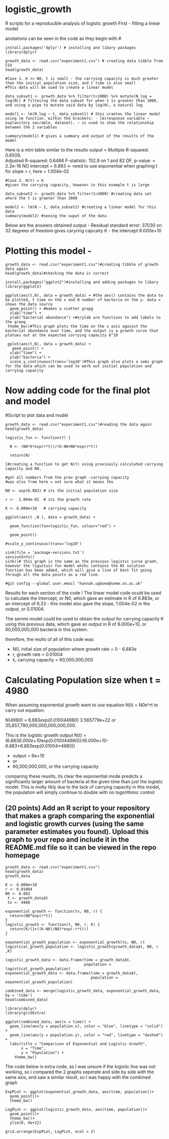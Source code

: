 # logistic_growth
R scripts for a reproducible analysis of logistic growth
First - fitting a linear model

anotations can be seen in the code as they begin with # 
```
install.packages('dplyr') # installing and libary packages
library(dplyr)

growth_data <- read.csv("experiment1.csv") # creating data tibble from CSV
head(growth_data)

#Case 1. K >> N0, t is small - the carrying capacity is much greater than the initial population size, and t time is also small
#This data will be used to create a linear model  

data_subset1 <- growth_data %>% filter(t<1000) %>% mutate(N_log = log(N)) # filteirng the data subset for when t is greater than 1000, and using a pipe to mutate said data by log(N), a natural log

model1 <- lm(N_log ~ t, data_subset1) # this craetes the linear model using lm function. within the brackets: - lm(response variable ~ explanitory vairable, dataset). ~ is used to show the relationship between the 2 variables

summary(model1) # gives a summary and output of the results of the model
```
Here is a mini table similar to the results
output = Multiple R-squared:  0.6509,	
Adjusted R-squared:  0.6466 
F-statistic: 152.9 on 1 and 82 DF, 
p-value: < 2.2e-16
NO intercept = 6.883 <- need to use exponential when graphing
t for slope = r, 
here = 1.004e-02 

```
#Case 2. N(t) = K 
#gives the carrying capacity, however in this example t is large

data_subset2 <- growth_data %>% filter(t>3000) #creating data set where the t is graeter than 3000

model2 <- lm(N ~ 1, data_subset2) #creating a linear model for this data
summary(model2) #seeing the ouput of the data
```

Below are the answers obtained
output - Residual standard error: 37030 on 32 degrees of freedom
gives caryring capcaity K - the intercept
6.000e+10 



# Plotting this model -

```
growth_data <- read.csv("experiment1.csv")#creating tibble of growth data again
head(growth_data)#checking the data is correct

install.packages("ggplot2")#installing and adding packages to libary
library(ggplot2)

ggplot(aes(t,N), data = growth_data) + #the aes() contains the data to be plotted, t time on the x and N number of bacteria on the y. data = shows the data source
  geom_point() + #makes a scatter grapg
  xlab("time") +
  ylab("bacterial abundance") +#x/ylab are functions to add labels to the graog
 theme_bw()#This graph plots the time on the x axis against the bacterial abundance over time, and the output is a growth curve that platues out at the expected carrying capacity 6^10
 
 gplot(aes(t,N), data = growth_data) +
   geom_point() +
  xlab("time") +
  ylab("bacteria") +
  scale_y_continuous(trans='log10')#This graph also plots a semi graph for the data which can be used to work out initial population and carrying capacity
```

  # Now adding code for the final plot and model 

  #Script to plot data and model
```
growth_data <- read.csv("experiment1.csv")#reading the data again
head(growth_data)

logistic_fun <- function(t) {
  
  N <- (N0*K*exp(r*t))/(K-N0+N0*exp(r*t))
  
  return(N)
  
}#creating a function to get N(t) using previously calculated carrying capacity and N0, 

#got all numbers from the prev graph -carrying capacity
#was also from here = not sure what it means tho

N0 <- exp(6.883) # its the initial population size

r <-  1.004e-02  # its the growth rate 

K <- 6.000e+10   # carrying capacity

ggplot(aes(t ,N ), data = growth_data) +
  
  geom_function(fun=logistic_fun, colour="red") +
  
  geom_point()

#scale_y_continuous(trans='log10')

sink(file = 'package-versions.txt')
sessionInfo()
sink()# this graph is the same as the previous logistic curve graoh, however the ligustuic fun model whihc contains the Nt solution function has been added, which will give a line of best fit going through all the data points as a red line. 

#git config --global user.email "hannah.ugboma@some.ox.ac.uk"
```
Results for each section of the code !
The linear model code oculd be used to calculate the intercept, or N0, which gave an estimate in R of 6.883e, or an intercept of 6.33 - 
this model also gave the slope, 1.004e-02 in the output, or 0.01004.

The semmi model could be used to obtain the output for carrying capacity K using this previous data, which gave an output in R of 6.000e+10, or 60,000,000,000 bacteria in this system.

therefore, the reults of all of this code was:
- N0, initial size of population where growth rate = 0 - 6.883e
- r, growth rate = 0.01004
- k, carrying capacity = 60,000,000,000


# Calculating Population size when t = 4980
When assuming exponential growth want to use equation N(t) = N0e^rt
to carry out equation:

N(4980) = 6.883*exp(0.01004*4980)
3.565779e+22
or
35,657,790,000,000,000,000,000.

This is the logistic growth output
N(t) = (6.883*6.000e+10*exp(0.01004*4980))/(6.000e+10-6.883+6.883*exp(0.01004*4980))
- output = 6e+10
- or
- 60,000,000,000, or the carrying capacity

comparing these reuslts, its clear the exponential mode predicts a significantly larger amount of bacteria at the given time than just the logistic model.
This is motly likly due to the lack of carrying capacity in this model, the population will simply continue to double with no logorithmic control

## (20 points) Add an R script to your repository that makes a graph comparing the exponential and logistic growth curves (using the same parameter estimates you found). Upload this graph to your repo and include it in the README.md file so it can be viewed in the repo homepage

```
growth_data <- read.csv("experiment1.csv")
head(growth_data)
growth_data

K <- 6.000e+10
r <- 0.01004
N0 <- 6.883
 t <- growth_data$t
 tx <- 4980

exponential_growth <- function(tx, N0, r) {
  return(N0*exp(r*t))
}
logistic_growth <- function(t, N0, r, K) {
  return(K/(1+((K-N0)/N0)*exp(-r*t)))
}

exponential_growth_population <- exponential_growth(tx, N0, r)
logistical_growth_population <- logistic_growth(growth_data$t, N0, r ,K)

logistic_growth_data <- data.frame(time = growth_data$t,
                                   population = logistical_growth_population)
exponential_growth_data <- data.frame(time = growth_data$t,
                                      population = exponential_growth_population)

combined_data <- merge(logistic_growth_data, exponential_growth_data, by = 'time')
head(combined_data)

library(dplyr)
library(gridExtra)

ggplot(combined_data, aes(x = time)) +
  geom_line(aes(y = population.x), color = "blue", linetype = "solid") +
  geom_line(aes(y = population.y), color = "red", linetype = "dashed") +
  labs(title = "Comparison of Exponential and Logistic Growth",
       x = "Time",
       y = "Population") +
    theme_bw()
```


The code below is extra code, as I was unsure if the logistic line was not working, so i compared the 2 graphs seperate and side by side with the same axis, and saw a similar result, so I was happy with the combined graph
```
ExpPLot <- ggplot(exponential_growth_data, aes(time, population))+
  geom_point()+
  theme_bw()

LogPLot <- ggplot(logistic_growth_data, aes(time, population))+
  geom_point()+
  theme_bw()+
  ylim(0, 4e+22)

grid.arrange(ExpPLot, LogPLot, ncol = 2)
```





